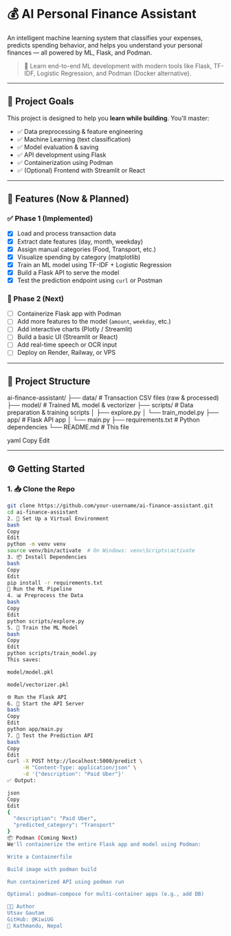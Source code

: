 # 💰 AI Personal Finance Assistant

An intelligent machine learning system that classifies your expenses, predicts spending behavior, and helps you understand your personal finances — all powered by ML, Flask, and Podman.

> 🧠 Learn end-to-end ML development with modern tools like Flask, TF-IDF, Logistic Regression, and Podman (Docker alternative).

---

## 🚀 Project Goals

This project is designed to help you **learn while building**. You'll master:

- ✅ Data preprocessing & feature engineering
- ✅ Machine Learning (text classification)
- ✅ Model evaluation & saving
- ✅ API development using Flask
- ✅ Containerization using Podman
- ✅ (Optional) Frontend with Streamlit or React

---

## 🧠 Features (Now & Planned)

### ✅ Phase 1 (Implemented)

- [x] Load and process transaction data
- [x] Extract date features (day, month, weekday)
- [x] Assign manual categories (Food, Transport, etc.)
- [x] Visualize spending by category (matplotlib)
- [x] Train an ML model using TF-IDF + Logistic Regression
- [x] Build a Flask API to serve the model
- [x] Test the prediction endpoint using `curl` or Postman

### 🔄 Phase 2 (Next)

- [ ] Containerize Flask app with Podman
- [ ] Add more features to the model (`amount`, `weekday`, etc.)
- [ ] Add interactive charts (Plotly / Streamlit)
- [ ] Build a basic UI (Streamlit or React)
- [ ] Add real-time speech or OCR input
- [ ] Deploy on Render, Railway, or VPS

---

## 📂 Project Structure

ai-finance-assistant/
├── data/ # Transaction CSV files (raw & processed)
├── model/ # Trained ML model & vectorizer
├── scripts/ # Data preparation & training scripts
│ ├── explore.py
│ └── train_model.py
├── app/ # Flask API app
│ └── main.py
├── requirements.txt # Python dependencies
└── README.md # This file

yaml
Copy
Edit

---

## ⚙️ Getting Started

### 1. 📥 Clone the Repo

```bash
git clone https://github.com/your-username/ai-finance-assistant.git
cd ai-finance-assistant
2. 🐍 Set Up a Virtual Environment
bash
Copy
Edit
python -m venv venv
source venv/bin/activate  # On Windows: venv\Scripts\activate
3. 📦 Install Dependencies
bash
Copy
Edit
pip install -r requirements.txt
🧪 Run the ML Pipeline
4. 📊 Preprocess the Data
bash
Copy
Edit
python scripts/explore.py
5. 🤖 Train the ML Model
bash
Copy
Edit
python scripts/train_model.py
This saves:

model/model.pkl

model/vectorizer.pkl

🌐 Run the Flask API
6. 🚀 Start the API Server
bash
Copy
Edit
python app/main.py
7. 🔄 Test the Prediction API
bash
Copy
Edit
curl -X POST http://localhost:5000/predict \
     -H "Content-Type: application/json" \
     -d '{"description": "Paid Uber"}'
✅ Output:

json
Copy
Edit
{
  "description": "Paid Uber",
  "predicted_category": "Transport"
}
📦 Podman (Coming Next)
We'll containerize the entire Flask app and model using Podman:

Write a Containerfile

Build image with podman build

Run containerized API using podman run

Optional: podman-compose for multi-container apps (e.g., add DB)

🧑‍💻 Author
Utsav Gautam
GitHub: @KiwiUG
📍 Kathmandu, Nepal

